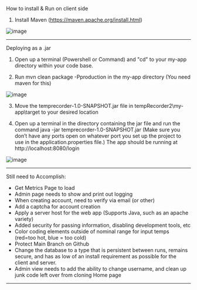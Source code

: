How to install & Run on client side

1) Install Maven (https://maven.apache.org/install.html)
 
![image](https://github.com/user-attachments/assets/f7c7e8a9-473f-49fc-a57c-7db83094cecc)


*********************************************************************************************************************************************************************************

Deploying as a .jar

1.  Open up a terminal (Powershell or Command) and "cd" to your my-app directory within your code base.

2.  Run mvn clean package -Pproduction in the my-app directory (You need maven    for this)

 ![image](https://github.com/user-attachments/assets/9b918241-d1cf-462f-bc3b-9fc8298b0219)


3. Move the temprecorder-1.0-SNAPSHOT.jar file in tempRecorder2\my-app\target to your desired location
 

4. Open up a terminal in the directory containing the jar file and run the command java -jar temprecorder-1.0-SNAPSHOT.jar (Make sure you don’t have any ports open on whatever port you set up the project to use in the application.properties file.) The app should be running at http://localhost:8080/login

![image](https://github.com/user-attachments/assets/bfab6c79-3b24-4c69-8ccc-7f0456376014)

*********************************************************************************************************************************************************************************

Still need to Accomplish:
 - Get Metrics Page to load
 - Admin page needs to show and print out logging
 - When creating account, need to verify via email (or other)
 - Add a captcha for account creation
 - Apply a server host for the web app (Supports Java, such as an apache variety)
 - Added security for passing information, disabling development tools, etc
 - Color coding elements outside of nominal range for input temps (red=too hot, blue = too cold)
 - Protect Main Branch on Github
 - Change the database to a type that is persistent between runs, remains secure, and has as low of an install requirement as possible for the client and server.
 - Admin view needs to add the ability to change username, and clean up junk code left over from cloning Home page


*********************************************************************************************************************************************************************************

